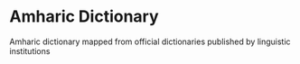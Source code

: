 # Amharic Dictionary
Amharic dictionary mapped from official dictionaries published by linguistic institutions
